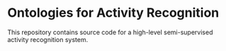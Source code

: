 Ontologies for Activity Recognition
===================================

This repository contains source code for a high-level semi-supervised activity recognition system.

